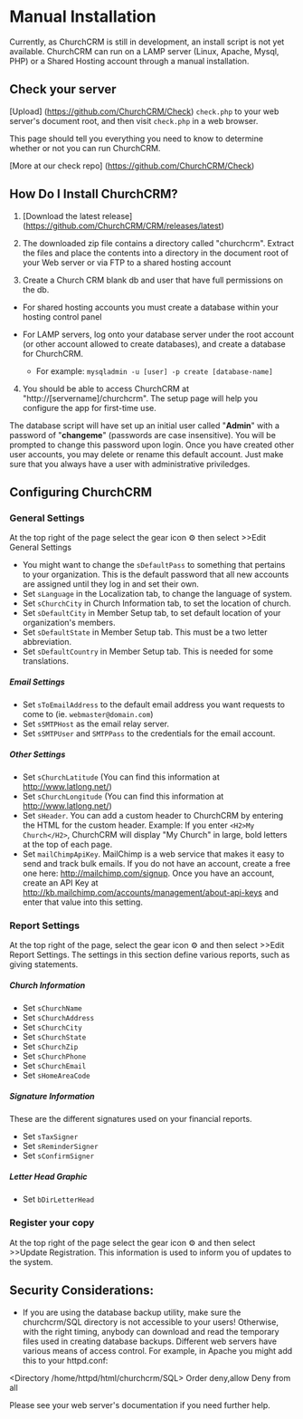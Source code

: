 # Manual Installation

Currently, as ChurchCRM is still in development, an install script is not yet available. ChurchCRM can run on a LAMP server (Linux, Apache, Mysql, PHP) or a Shared Hosting account through a manual installation.

## Check your server

[Upload] (https://github.com/ChurchCRM/Check) `check.php` to your web server's document root, and then visit `check.php` in a web browser.

This page should tell you everything you need to know to determine whether or not you can run ChurchCRM. 

[More at our check repo] (https://github.com/ChurchCRM/Check) 

## How Do I Install ChurchCRM?

1. [Download the latest release] (https://github.com/ChurchCRM/CRM/releases/latest)

2. The downloaded zip file contains a directory called "churchcrm".
Extract the files and place the contents into a directory in the document root of your Web server or via FTP to a shared hosting account

3. Create a Church CRM blank db and user that have full permissions on the db.

 - For shared hosting accounts you must create a database within your hosting control panel

 - For LAMP servers, log onto your database server under the root account (or other account
allowed to create databases), and create a database for ChurchCRM.

   * For example: ```mysqladmin -u [user] -p create [database-name]```

4. You should be able to access ChurchCRM at "http://[servername]/churchcrm". The setup page will help you configure the app for first-time use.  

The database script will have set up an initial user called "**Admin**" with a password of "**changeme**" (passwords are case insensitive). You will be prompted to change this password upon login.  Once you have created other user accounts, you may delete or rename this default account.  Just make sure that you always have a user with administrative priviledges.

## Configuring ChurchCRM

### General Settings
At the top right of the page select the gear icon ⚙ then select >>Edit General Settings

* You might want to change the `sDefaultPass` to something that pertains to your organization. This is the default password that all new accounts are assigned until they log in and set their own.
* Set `sLanguage` in the Localization tab, to change the language of system.
* Set `sChurchCity` in Church Information tab, to set the location of church.
* Set `sDefaultCity` in Member Setup tab, to set default location of your organization's members.
* Set `sDefaultState` in Member Setup tab. This must be a two letter abbreviation.
* Set `sDefaultCountry` in Member Setup tab. This is needed for some translations.

##### Email Settings

* Set `sToEmailAddress` to the default email address you want requests to come to (ie. `webmaster@domain.com`)
* Set `sSMTPHost` as the email relay server.
* Set `sSMTPUser` and `SMTPPass` to the credentials for the email account.

##### Other Settings

* Set `sChurchLatitude` (You can find this information at http://www.latlong.net/)
* Set `sChurchLongitude` (You can find this information at http://www.latlong.net/)
* Set `sHeader`. You can add a custom header to ChurchCRM by entering the HTML for the custom header.
    Example: If you enter ``<H2>My Church</H2>``, ChurchCRM will display "My Church" in large, 
    bold letters at the top of each page.
* Set `mailChimpApiKey`. MailChimp is a web service that makes it easy to send and track bulk emails. If you do not have an account, create a free one here: http://mailchimp.com/signup. Once you have an account, create an API Key at http://kb.mailchimp.com/accounts/management/about-api-keys and enter that value into this setting.


### Report Settings
At the top right of the page, select the gear icon ⚙ and then select >>Edit Report Settings.
The settings in this section define various reports, such as giving statements.

##### Church Information

* Set `sChurchName`
* Set `sChurchAddress` 	
* Set `sChurchCity`
* Set `sChurchState`	
* Set `sChurchZip`
* Set `sChurchPhone`
* Set `sChurchEmail`
* Set `sHomeAreaCode`

##### Signature Information
These are the different signatures used on your financial reports.

* Set `sTaxSigner`
* Set `sReminderSigner`
* Set `sConfirmSigner`

##### Letter Head Graphic

* Set `bDirLetterHead`

### Register your copy
At the top right of the page select the gear icon ⚙ and then select >>Update Registration.
This information is used to inform you of updates to the system.

Security Considerations:
---------------------
- If you are using the database backup utility, make sure the churchcrm/SQL directory is not accessible to your users!
Otherwise, with the right timing, anybody can download and read the temporary
files used in creating database backups. Different web servers have various means of access
control.  For example, in Apache you might add this to your httpd.conf:

<Directory /home/httpd/html/churchcrm/SQL>
 Order deny,allow
 Deny from all
</Directory>

Please see your web server's documentation if you need further help.
